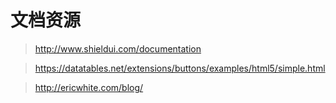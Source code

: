 # 文档资源
> http://www.shieldui.com/documentation    
    
> https://datatables.net/extensions/buttons/examples/html5/simple.html    

> http://ericwhite.com/blog/
